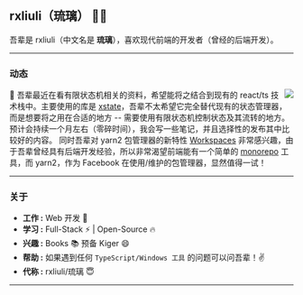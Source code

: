 ## rxliuli（琉璃） 👨‍💻

吾辈是 rxliuli（中文名是 **琉璃**），喜欢现代前端的开发者（曾经的后端开发）。


---

### 动态
<img align="right" src="https://github-readme-stats.vercel.app/api?username=rxliuli&show_icons=true&icon_color=0366d6&text_color=24292e&bg_color=ffffff&hide_title=true" />

🌱 吾辈最近在看有限状态机相关的资料，希望能将之结合到现有的 react/ts 技术栈中。主要使用的库是 [xstate](https://xstate.js.org/)，吾辈不太希望它完全替代现有的状态管理器，而是想要将之用在合适的地方 -- 需要使用有限状态机控制状态及其流转的地方。预计会持续一个月左右（零碎时间），我会写一些笔记，并且选择性的发布其中比较好的内容。
同时吾辈对 yarn2 包管理器的新特性 [Workspaces](https://yarnpkg.com/features/workspaces) 非常感兴趣，由于吾辈曾经具有后端开发经验，所以非常渴望前端能有一个简单的 [monorepo](https://en.wikipedia.org/wiki/Monorepo) 工具，而 yarn2，作为 Facebook 在使用/维护的包管理器，显然值得一试！

---

### 关于

- **工作 :** Web 开发 :iphone:
- **学习 :** Full-Stack :zap: | Open-Source :fire:
- **兴趣 :** Books :books: 预备 Kiger 😄
- **帮助 :** 如果遇到任何 `TypeScript/Windows 工具` 的问题可以问吾辈！:v:
- **代称 :** rxliuli/琉璃 :innocent:

---
